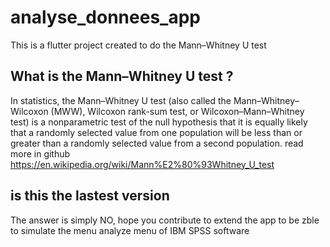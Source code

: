 # analyse_donnees_app
This is a flutter project created to do the Mann–Whitney U test
## What is the Mann–Whitney U test ?
In statistics, the Mann–Whitney U test (also called the Mann–Whitney–Wilcoxon (MWW), Wilcoxon rank-sum test, or Wilcoxon–Mann–Whitney test) is a nonparametric test of the null hypothesis that it is equally likely that a randomly selected value from one population will be less than or greater than a randomly selected value from a second population.
read more in github https://en.wikipedia.org/wiki/Mann%E2%80%93Whitney_U_test
## is this the lastest version
The answer is simply NO, hope you contribute to extend the app to be zble to simulate the menu analyze menu of IBM SPSS software
